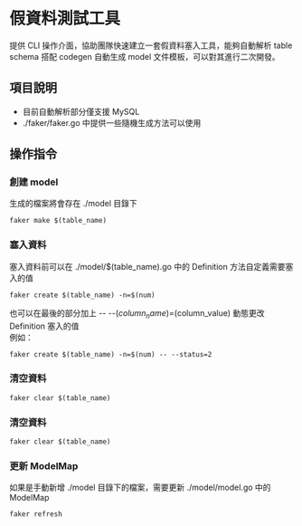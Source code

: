 # 假資料測試工具

提供 CLI 操作介面，協助團隊快速建立一套假資料塞入工具，能夠自動解析 table schema 搭配 codegen 自動生成 model 文件模板，可以對其進行二次開發。  

## 項目說明
- 目前自動解析部分僅支援 MySQL
- ./faker/faker.go 中提供一些隨機生成方法可以使用

## 操作指令

### 創建 model
生成的檔案將會存在 ./model 目錄下
```shell
faker make $(table_name)
```

### 塞入資料
塞入資料前可以在 ./model/$(table_name).go 中的 Definition 方法自定義需要塞入的值
```shell
faker create $(table_name) -n=$(num)
```
也可以在最後的部分加上 -- --$(column_name)=$(column_value) 動態更改 Definition 塞入的值  
例如：
```shell
faker create $(table_name) -n=$(num) -- --status=2
```

### 清空資料
```shell
faker clear $(table_name)
```

### 清空資料
```shell
faker clear $(table_name)
```

### 更新 ModelMap
如果是手動新增 ./model 目錄下的檔案，需要更新 ./model/model.go 中的 ModelMap
```shell
faker refresh
```